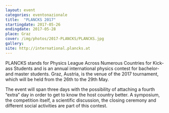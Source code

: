 ```yaml
---
layout: event
categories: eventonazionale
title:  "PLANCKS 2017"
startingdate: 2017-05-26
endingdate: 2017-05-28
place: Graz
cover: /img/photos/2017-PLANCKS/PLANCKS.jpg
gallery: 
site: http://international.plancks.at
---
```


PLANCKS stands for Physics League Across Numerous Countries for Kick-ass Students and is an annual international physics contest for bachelor- and master students. Graz, Austria, is the venue of the 2017 tournament, which will be held from the 26th to the 29th May.

The event will span three days with the possibility of attaching a fourth “extra” day in order to get to know the host country better. A symposium, the competition itself, a scientific discussion, the closing ceremony and different social activities are part of this contest.